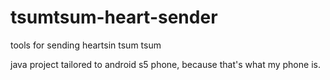 # tsumtsum-heart-sender
tools for sending heartsin tsum tsum

java project tailored to android s5 phone, because that's what my phone is.
